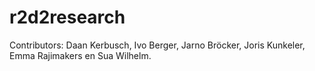 # r2d2research 
Contributors: Daan Kerbusch, Ivo Berger, Jarno Bröcker, Joris Kunkeler, Emma Rajimakers en Sua Wilhelm.
